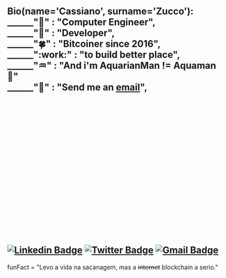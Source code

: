 Bio(name='Cassiano', surname='Zucco'): <br/>
______":school:" : "Computer Engineer", <br/>
______":name_badge:" : "Developer", <br/>
______":four_leaf_clover:" : "Bitcoiner since 2016", <br/>
______":work:" : "to build better place", <br/>
______":aquarius:" : "And i'm AquarianMan != Aquaman:trident:"<br/>
______":email:" : "Send me an [email](mailto:cassianozucco@gmail.com)", <br/>
<br/>
<br/>
<br/>
<br/>
<br/>
<br/>
<br/>
<br/>
<br/>
<br/>
<br/>
<br/>
<br/>
<br/>
[![Linkedin Badge](https://img.shields.io/badge/-LinkedIn-blue?style=flat-square&logo=Linkedin&logoColor=white&link=https://www.linkedin.com/in/cassiano-zucco-04539b84/)](https://www.linkedin.com/in/cassiano-zucco-04539b84/) [![Twitter Badge](https://img.shields.io/badge/-Twitter-1DA1F2?style=flat-square&logo=twitter&logoColor=white&link=https://twitter.com/Cassianozucco)](https://twitter.com/Cassianozucco) [![Gmail Badge](https://img.shields.io/badge/-Gmail-white?style=flat-square&logo=gmail&logoColor=red&link=mailto:cassianozucco@gmail.com)](mailto:cassianozucco@gmail.com) 
-----------------------------------------------------------------------------------------------------------------------------------------------------------
funFact = "Levo a vida na sacanagem, mas a <s>internet</s> blockchain a serio."
